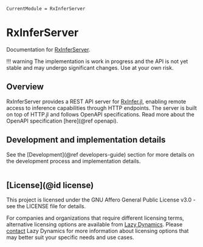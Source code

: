 ```@meta
CurrentModule = RxInferServer
```

# RxInferServer

Documentation for [RxInferServer](https://github.com/lazydynamics/RxInferServer.jl).

!!! warning
    The implementation is work in progress and the API is not yet stable and may undergo significant changes. Use at your own risk.

## Overview

RxInferServer provides a REST API server for [RxInfer.jl](https://github.com/biaslab/RxInfer.jl), enabling remote access to inference capabilities through HTTP endpoints. The server is built on top of HTTP.jl and follows OpenAPI specifications. Read more about the OpenAPI specification [here](@ref openapi).

## Development and implementation details

See the [Development](@ref developers-guide) section for more details on the development process and implementation details.

```@index
```

## [License](@id license)

This project is licensed under the GNU Affero General Public License v3.0 - see the LICENSE file for details.

For companies and organizations that require different licensing terms, alternative licensing options are available from [Lazy Dynamics](https://www.lazydynamics.com). Please [contact](mailto:info@lazydynamics.com) Lazy Dynamics for more information about licensing options that may better suit your specific needs and use cases.